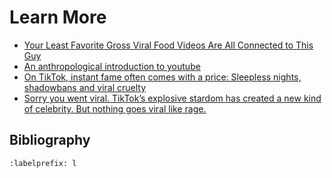 # Learn More
- [Your Least Favorite Gross Viral Food Videos Are All Connected to This Guy]( https://www.eater.com/2021/5/11/22430383/why-are-gross-viral-food-videos-popular-rick-lax-facebook-watch)
- [An anthropological introduction to youtube](https://www.youtube.com/watch?v=TPAO-lZ4_hU)
 - [On TikTok, instant fame often comes with a price: Sleepless nights, shadowbans and viral cruelty](https://www.washingtonpost.com/technology/interactive/2022/tiktok-viral-fame-harassment/)
 - [Sorry you went viral. TikTok’s explosive stardom has created a new kind of celebrity. But nothing goes viral like rage.](https://www.washingtonpost.com/technology/interactive/2022/tiktok-viral-fame-harassment/)


## Bibliography
```{bibliography} ch12_references.bib
:labelprefix: l
```